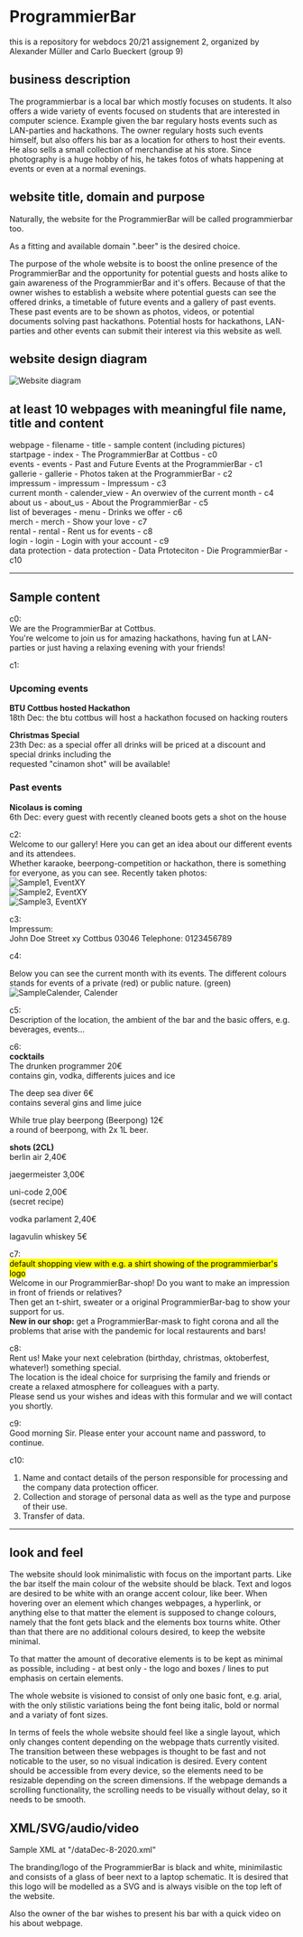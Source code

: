 # ProgrammierBar
this is a repository for webdocs 20/21 assignement 2, organized by Alexander Müller and Carlo Bueckert (group 9)

## business description
The programmierbar is a local bar which mostly focuses on students.
It also offers a wide variety of events focused on students that are interested in computer science.
Example given the bar regulary hosts events such as LAN-parties and hackathons.
The owner regulary hosts such events himself, but also offers his bar as a location for others to host their events.
He also sells a small collection of merchandise at his store.
Since photography is a huge hobby of his, he takes fotos of whats happening at events or even at a normal evenings.

## website title, domain and purpose
Naturally, the website for the ProgrammierBar will be called programmierbar too.

As a fitting and available domain ".beer" is the desired choice.

The purpose of the whole website is to boost the online presence of the ProgrammierBar and the opportunity for potential guests and hosts alike to gain awareness of the ProgrammierBar and it's offers.
Because of that the owner wishes to establish a website where potential guests can see the offered drinks, a timetable of future events and a gallery of past events.
These past events are to be shown as photos, videos, or potential documents solving past hackathons.
Potential hosts for hackathons, LAN-parties and other events can submit their interest via this website as well.

## website design diagram
![Website diagram](Images/ProgrammierBar_diagram.png)  

## at least 10 webpages with meaningful file name, title and content
webpage - filename - title - sample content (including pictures)  
startpage - index - The ProgrammierBar at Cottbus - c0  
events - events - Past and Future Events at the ProgrammierBar - c1  
gallerie - gallerie - Photos taken at the ProgrammierBar - c2  
impressum - impressum - Impressum - c3  
current month - calender\_view - An overwiev of the current month - c4  
about us - about\_us - About the ProgrammierBar - c5  
list of beverages - menu - Drinks we offer - c6  
merch - merch - Show your love - c7  
rental - rental - Rent us for events - c8  
login - login - Login with your account - c9  
data protection - data protection - Data Prtoteciton - Die ProgrammierBar - c10

-------
## Sample content

c0:  
We are the ProgrammierBar at Cottbus.  
You're welcome to join us for amazing hackathons, having fun at LAN-parties or just having a relaxing evening with your friends!  

c1:  
### Upcoming events  
**BTU Cottbus hosted Hackathon**  
18th Dec: the btu cottbus will host a hackathon focused on hacking routers  

**Christmas Special**  
23th Dec: as a special offer all drinks will be priced at a discount and special drinks including the  
requested "cinamon shot" will be available!

### Past events  
**Nicolaus is coming**  
6th Dec: every guest with recently cleaned boots gets a shot on the house  

c2:  
Welcome to our gallery! Here you can get an idea about our different events and its attendees.  
Whether karaoke, beerpong-competition or hackathon, there is something for everyone, as you can see.
Recently taken photos:  
![Sample1, EventXY](Images/GalleryEventXY_Sample1.png)  
![Sample2, EventXY](Images/GalleryEventXY_Sample2.png)  
![Sample3, EventXY](Images/GalleryEventXY_Sample3.png)  

c3:  
Impressum:  
John Doe
Street xy
Cottbus 03046
Telephone: 0123456789  

c4:  
<!-- <mark> a calender with markings for closed days, special days, days of events and so on </mark>  -->
Below you can see the current month with its events. The different colours stands for events of a private (red) or public nature. (green)  
![SampleCalender, Calender](Images/cal.png)  

c5:  
Description of the location, the ambient of the bar and the basic offers, e.g. beverages, events...  

c6:  
**cocktails**  
The drunken programmer 20€  
contains gin, vodka, differents juices and ice  

The deep sea diver 6€  
contains several gins and lime juice  

While true play beerpong (Beerpong) 12€   
a round of beerpong, with 2x 1L beer.  

**shots (2CL)**  
berlin air 2,40€  

jaegermeister 3,00€  

uni-code 2,00€  
(secret recipe) 

vodka parlament 2,40€  

lagavulin whiskey 5€



c7:  
<mark> default shopping view with e.g. a shirt showing of the programmierbar's logo </mark>  
Welcome in our ProgrammierBar-shop! Do you want to make an impression in front of friends or relatives?  
Then get an t-shirt, sweater or a original ProgrammierBar-bag to show your support for us.  
**New in our shop:** get a ProgrammierBar-mask to fight corona and all the problems that arise with the pandemic for local restaurents and bars!

c8:  
Rent us! Make your next celebration (birthday, christmas, oktoberfest, whatever!) something special.  
The location is the ideal choice for surprising the family and friends or create a relaxed atmosphere for colleagues with a party.  
Please send us your wishes and ideas with this formular and we will contact you shortly.  

c9:  
Good morning Sir. Please enter your account name and password, to continue.  

c10:  
1) Name and contact details of the person responsible for processing and the company data protection officer.  
2) Collection and storage of personal data as well as the type and purpose of their use.  
3) Transfer of data.


-------

## look and feel
The website should look minimalistic with focus on the important parts.
Like the bar itself the main colour of the website should be black.
Text and logos are desired to be white with an orange accent colour, like beer.
When hovering over an element which changes webpages, a hyperlink, or anything else to that matter the element is supposed to change colours, namely that the font gets black and the elements box tourns white.
Other than that there are no additional colours desired, to keep the website minimal.

To that matter the amount of decorative elements is to be kept as minimal as possible, including - at best only - the logo and boxes / lines to put emphasis on certain elements.

The whole website is visioned to consist of only one basic font, e.g. arial, with the only stilistic variations being the font being italic, bold or normal and a variaty of font sizes.

In terms of feels the whole website should feel like a single layout, which only changes content depending on the webpage thats currently visited.
The transition between these webpages is thought to be fast and not noticable to the user, so no visual indication is desired.
Every content should be accessible from every device, so the elements need to be resizable depending on the screen dimensions.
If the webpage demands a scrolling functionality, the scrolling needs to be visually without delay, so it needs to be smooth.

## XML/SVG/audio/video
Sample XML at "/dataDec-8-2020.xml"  

The branding/logo of the ProgrammierBar is black and white, minimilastic and consists of a glass of beer next to a laptop schematic.
It is desired that this logo will be modelled as a SVG and is always visible on the top left of the website.  

Also the owner of the bar wishes to present his bar with a quick video on his about webpage.  

